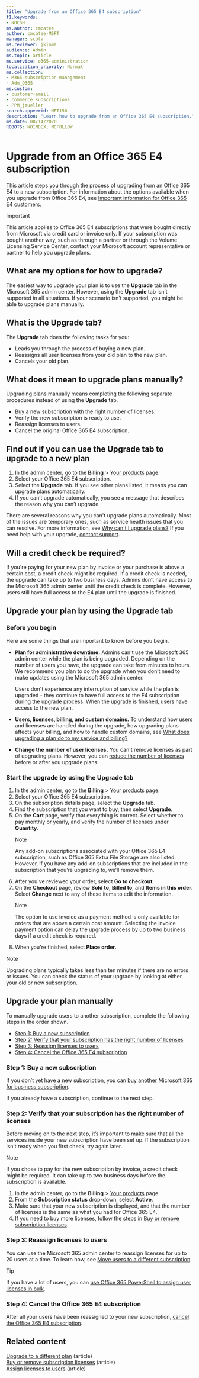 ```yaml
---
title: "Upgrade from an Office 365 E4 subscription"
f1.keywords:
- NOCSH
ms.author: cmcatee
author: cmcatee-MSFT
manager: scotv
ms.reviewer: jkinma
audience: Admin
ms.topic: article
ms.service: o365-administration
localization_priority: Normal
ms.collection: 
- M365-subscription-management
- Adm_O365
ms.custom: 
- customer-email
- commerce_subscriptions
- PPM_jmueller
search.appverid: MET150
description: "Learn how to upgrade from an Office 365 E4 subscription."
ms.date: 08/14/2020
ROBOTS: NOINDEX, NOFOLLOW
---
```


# Upgrade from an Office 365 E4 subscription

This article steps you through the process of upgrading from an Office 365 E4 to a new subscription. For information about the options available when you upgrade from Office 365 E4, see [Important information for Office 365 E4 customers](important-information-e4.md).

> [!IMPORTANT]
> This article applies to Office 365 E4 subscriptions that were bought directly from Microsoft via credit card or invoice only. If your subscription was bought another way, such as through a partner or through the Volume Licensing Service Center, contact your Microsoft account representative or partner to help you upgrade plans.

## What are my options for how to upgrade?

The easiest way to upgrade your plan is to use the **Upgrade** tab in the Microsoft 365 admin center. However, using the **Upgrade** tab isn’t supported in all situations. If your scenario isn’t supported, you might be able to upgrade plans manually.

## What is the Upgrade tab?

The **Upgrade** tab does the following tasks for you:

- Leads you through the process of buying a new plan.
- Reassigns all user licenses from your old plan to the new plan.
- Cancels your old plan.

## What does it mean to upgrade plans manually?

Upgrading plans manually means completing the following separate procedures instead of using the **Upgrade** tab.

- Buy a new subscription with the right number of licenses.
- Verify the new subscription is ready to use.
- Reassign licenses to users.
- Cancel the original Office 365 E4 subscription.

## Find out if you can use the Upgrade tab to upgrade to a new plan

1. In the admin center, go to the **Billing** > <a href="https://go.microsoft.com/fwlink/p/?linkid=842054" target="_blank">Your products</a> page.
2. Select your Office 365 E4 subscription.
3. Select the **Upgrade** tab. If you see other plans listed, it means you can upgrade plans automatically.
4. If you can’t upgrade automatically, you see a message that describes the reason why you can’t upgrade.

There are several reasons why you can't upgrade plans automatically. Most of the issues are temporary ones, such as service health issues that you can resolve. For more information, see [Why can't I upgrade plans?](upgrade-to-different-plan.md#why-cant-i-upgrade-plans) If you need help with your upgrade, [contact support](../../admin/contact-support-for-business-products.md).

## Will a credit check be required?

If you're paying for your new plan by invoice or your purchase is above a certain cost, a credit check might be required. If a credit check is needed, the upgrade can take up to two business days. Admins don’t have access to the Microsoft 365 admin center until the credit check is complete. However, users still have full access to the E4 plan until the upgrade is finished.

## Upgrade your plan by using the Upgrade tab

### Before you begin

Here are some things that are important to know before you begin.

- **Plan for administrative downtime.** Admins can't use the Microsoft 365 admin center while the plan is being upgraded. Depending on the number of users you have, the upgrade can take from minutes to hours. We recommend you plan to do the upgrade when you don’t need to make updates using the Microsoft 365 admin center.

    Users don't experience any interruption of service while the plan is upgraded - they continue to have full access to the E4 subscription during the upgrade process. When the upgrade is finished, users have access to the new plan.
- **Users, licenses, billing, and custom domains.** To understand how users and licenses are handled during the upgrade, how upgrading plans affects your billing, and how to handle custom domains, see [What does upgrading a plan do to my service and billing?](upgrade-to-different-plan.md#what-does-upgrading-a-plan-do-to-my-service-and-billing)
- **Change the number of user licenses.** You can't remove licenses as part of upgrading plans. However, you can [reduce the number of licenses](../licenses/buy-licenses.md) before or after you upgrade plans.

### Start the upgrade by using the Upgrade tab

1. In the admin center, go to the **Billing** > <a href="https://go.microsoft.com/fwlink/p/?linkid=842054" target="_blank">Your products</a> page.
2. Select your Office 365 E4 subscription.
3. On the subscription details page, select the **Upgrade** tab.
4. Find the subscription that you want to buy, then select **Upgrade**.
5. On the **Cart** page, verify that everything is correct. Select whether to pay monthly or yearly, and verify the number of licenses under **Quantity**.
    > [!NOTE]
    > Any add-on subscriptions associated with your Office 365 E4 subscription, such as Office 365 Extra File Storage are also listed. However, if you have any add-on subscriptions that are included in the subscription that you’re upgrading to, we’ll remove them.
6. After you've reviewed your order, select **Go to checkout**.
7. On the **Checkout** page, review **Sold to**, **Billed to**, and **Items in this order**. Select **Change** next to any of these items to edit the information.
    > [!NOTE]
    > The option to use invoice as a payment method is only available for orders that are above a certain cost amount. Selecting the invoice payment option can delay the upgrade process by up to two business days if a credit check is required.
8. When you're finished, select **Place order**.

> [!NOTE]
> Upgrading plans typically takes less than ten minutes if there are no errors or issues. You can check the status of your upgrade by looking at either your old or new subscription.

## Upgrade your plan manually

To manually upgrade users to another subscription, complete the following steps in the order shown.

- [Step 1: Buy a new subscription](#step-1-buy-a-new-subscription)
- [Step 2: Verify that your subscription has the right number of licenses](#step-2-verify-that-your-subscription-has-the-right-number-of-licenses)
- [Step 3: Reassign licenses to users](#step-3-reassign-licenses-to-users)
- [Step 4: Cancel the Office 365 E4 subscription](#step-4-cancel-the-office-365-e4-subscription)

### Step 1: Buy a new subscription

If you don’t yet have a new subscription, you can [buy another Microsoft 365 for business subscription](../try-or-buy-microsoft-365.md).

If you already have a subscription, continue to the next step.

### Step 2: Verify that your subscription has the right number of licenses

Before moving on to the next step, it’s important to make sure that all the services inside your new subscription have been set up. If the subscription isn’t ready when you first check, try again later.

> [!NOTE]
> If you chose to pay for the new subscription by invoice, a credit check might be required. It can take up to two business days before the subscription is available.

1. In the admin center, go to the **Billing** > <a href="https://go.microsoft.com/fwlink/p/?linkid=842054" target="_blank">Your products</a> page.
2. From the **Subscription status** drop-down, select **Active**.
3. Make sure that your new subscription is displayed, and that the number of licenses is the same as what you had for Office 365 E4.
4. If you need to buy more licenses, follow the steps in [Buy or remove subscription licenses](../licenses/buy-licenses.md).

### Step 3: Reassign licenses to users

You can use the Microsoft 365 admin center to reassign licenses for up to 20 users at a time. To learn how, see [Move users to a different subscription](move-users-different-subscription.md).

> [!TIP]
> If you have a lot of users, you can [use Office 365 PowerShell to assign user licenses in bulk](../../enterprise/assign-licenses-to-user-accounts-with-microsoft-365-powershell.md).

### Step 4: Cancel the Office 365 E4 subscription

After all your users have been reassigned to your new subscription, [cancel the Office 365 E4 subscription](cancel-your-subscription.md).

## Related content

[Upgrade to a different plan](upgrade-to-different-plan.md) (article)\
[Buy or remove subscription licenses](../licenses/buy-licenses.md) (article)\
[Assign licenses to users](../../admin/manage/assign-licenses-to-users.md) (article)
